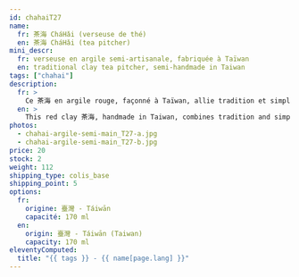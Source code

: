 ```yaml
---
id: chahaiT27
name:
  fr: 茶海 CháHǎi (verseuse de thé)
  en: 茶海 CháHǎi (tea pitcher)
mini_descr:
  fr: verseuse en argile semi-artisanale, fabriquée à Taïwan
  en: traditional clay tea pitcher, semi-handmade in Taiwan
tags: ["chahai"]
description:
  fr: >
    Ce 茶海 en argile rouge, façonné à Taïwan, allie tradition et simplicité. Avec sa forme douce et accueillante, il accompagne naturellement vos moments de 工夫茶 GōngFūChá, en rendant chaque infusion encore plus fluide et agréable.
  en: >
    This red clay 茶海, handmade in Taiwan, combines tradition and simplicity. Its soft and inviting shape naturally complements your 工夫茶 GōngFūChá moments, making every pour smooth and enjoyable.
photos:
  - chahai-argile-semi-main_T27-a.jpg
  - chahai-argile-semi-main_T27-b.jpg
price: 20
stock: 2
weight: 112
shipping_type: colis_base
shipping_point: 5
options:
  fr:
    origine: 臺灣 - Táiwān
    capacité: 170 ml
  en:
    origin: 臺灣 - Táiwān (Taiwan)
    capacity: 170 ml
eleventyComputed:
  title: "{{ tags }} - {{ name[page.lang] }}"
---
```

